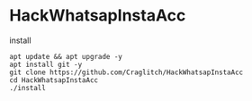 # HackWhatsapInstaAcc
install
````
apt update && apt upgrade -y
apt install git -y
git clone https://github.com/Craglitch/HackWhatsapInstaAcc
cd HackWhatsapInstaAcc
./install
````
